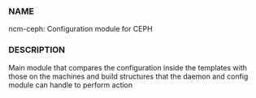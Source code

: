 
### NAME

ncm-ceph: Configuration module for CEPH

### DESCRIPTION

Main module that compares the configuration inside
the templates with those on the machines and build structures
that the daemon and config module can handle to perform action
